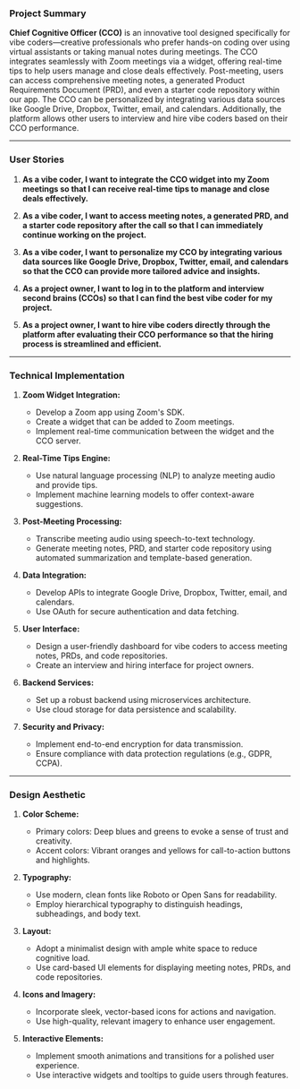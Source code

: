 ### Project Summary

**Chief Cognitive Officer (CCO)** is an innovative tool designed specifically for vibe coders—creative professionals who prefer hands-on coding over using virtual assistants or taking manual notes during meetings. The CCO integrates seamlessly with Zoom meetings via a widget, offering real-time tips to help users manage and close deals effectively. Post-meeting, users can access comprehensive meeting notes, a generated Product Requirements Document (PRD), and even a starter code repository within our app. The CCO can be personalized by integrating various data sources like Google Drive, Dropbox, Twitter, email, and calendars. Additionally, the platform allows other users to interview and hire vibe coders based on their CCO performance.

---

### User Stories

1. **As a vibe coder, I want to integrate the CCO widget into my Zoom meetings so that I can receive real-time tips to manage and close deals effectively.**

2. **As a vibe coder, I want to access meeting notes, a generated PRD, and a starter code repository after the call so that I can immediately continue working on the project.**

3. **As a vibe coder, I want to personalize my CCO by integrating various data sources like Google Drive, Dropbox, Twitter, email, and calendars so that the CCO can provide more tailored advice and insights.**

4. **As a project owner, I want to log in to the platform and interview second brains (CCOs) so that I can find the best vibe coder for my project.**

5. **As a project owner, I want to hire vibe coders directly through the platform after evaluating their CCO performance so that the hiring process is streamlined and efficient.**

---

### Technical Implementation

1. **Zoom Widget Integration:**
   - Develop a Zoom app using Zoom's SDK.
   - Create a widget that can be added to Zoom meetings.
   - Implement real-time communication between the widget and the CCO server.

2. **Real-Time Tips Engine:**
   - Use natural language processing (NLP) to analyze meeting audio and provide tips.
   - Implement machine learning models to offer context-aware suggestions.

3. **Post-Meeting Processing:**
   - Transcribe meeting audio using speech-to-text technology.
   - Generate meeting notes, PRD, and starter code repository using automated summarization and template-based generation.

4. **Data Integration:**
   - Develop APIs to integrate Google Drive, Dropbox, Twitter, email, and calendars.
   - Use OAuth for secure authentication and data fetching.

5. **User Interface:**
   - Design a user-friendly dashboard for vibe coders to access meeting notes, PRDs, and code repositories.
   - Create an interview and hiring interface for project owners.

6. **Backend Services:**
   - Set up a robust backend using microservices architecture.
   - Use cloud storage for data persistence and scalability.

7. **Security and Privacy:**
   - Implement end-to-end encryption for data transmission.
   - Ensure compliance with data protection regulations (e.g., GDPR, CCPA).

---

### Design Aesthetic

1. **Color Scheme:**
   - Primary colors: Deep blues and greens to evoke a sense of trust and creativity.
   - Accent colors: Vibrant oranges and yellows for call-to-action buttons and highlights.

2. **Typography:**
   - Use modern, clean fonts like Roboto or Open Sans for readability.
   - Employ hierarchical typography to distinguish headings, subheadings, and body text.

3. **Layout:**
   - Adopt a minimalist design with ample white space to reduce cognitive load.
   - Use card-based UI elements for displaying meeting notes, PRDs, and code repositories.

4. **Icons and Imagery:**
   - Incorporate sleek, vector-based icons for actions and navigation.
   - Use high-quality, relevant imagery to enhance user engagement.

5. **Interactive Elements:**
   - Implement smooth animations and transitions for a polished user experience.
   - Use interactive widgets and tooltips to guide users through features.
